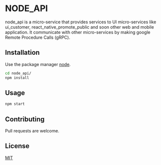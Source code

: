 # NODE_API

node_api is a micro-service that provides services to UI micro-services like ui_customer, react_native_promote_public and soon other web and mobile application. It communicate with other micro-services by making google Remote Procedure Calls (gRPC). 

## Installation

Use the package manager [node](https://github.com/nodejs/node).

```bash
cd node_api/
npm install
```

## Usage

```python
npm start
```

## Contributing
Pull requests are welcome. 
## License
[MIT](https://choosealicense.com/licenses/mit/)
